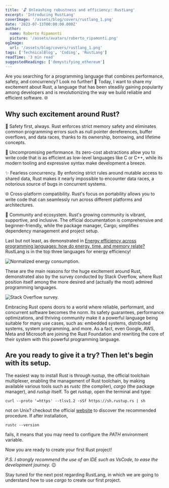 ```yaml
---
title: '🔓 Unleashing robustness and efficiency: RustLang'
excerpt: 'Introducing RustLang'
coverImage: '/assets/blog/covers/rustlang_1.png'
date: '2023-07-13T00:00:00.000Z'
author:
  name: Roberto Ripamonti
  picture: '/assets/avatars/roberto_ripamonti.png'
ogImage:
  url: '/assets/blog/covers/rustlang_1.png'
tags: ['TechnicalBlog', 'Coding', 'RustLang']
readTime: '3 min read'
suggestedReadings: ['demystifying_ethereum']
---
```


Are you searching for a programming language that combines performance, safety, and concurrency? Look no further! 🚀 Today, I want to share my excitement about Rust, a language that has been steadily gaining popularity among developers and is revolutionizing the way we build reliable and efficient software. 🌐

## Why such excitement around Rust?

🔐 Safety first, always. Rust enforces strict memory safety and eliminates common programming errors such as null pointer dereferences, buffer overflows, and data races, thanks to its ownership, borrowing, and lifetime concepts.

🚀 Uncompromising performance. Its zero-cost abstractions allow you to write code that is as efficient as low-level languages like C or C++, while its modern tooling and expressive syntax make development a breeze.

✨ Fearless concurrency. By enforcing strict rules around mutable access to shared data, Rust makes it nearly impossible to encounter data races, a notorious source of bugs in concurrent systems.

🌐 Cross-platform compatibility. Rust's focus on portability allows you to write code that can seamlessly run across different platforms and architectures.

🤝 Community and ecosystem. Rust's growing community is vibrant, supportive, and inclusive. The official documentation is comprehensive and beginner-friendly, while the package manager, Cargo, simplifies dependency management and project setup.

Last but not least, as demonstrated in [Energy efficiency across programming languages: how do energy, time, and memory relate?](https://dl.acm.org/doi/10.1145/3136014.3136031) RustLang is in the top three languages for energy efficiency!

![Normalized energy consumption.](/assets/blog/visuals/rustlang_1_energy.png#max-width-fit)

These are the main reasons for the huge excitement around Rust, demonstrated also by the survey conducted by Stack Overflow, where Rust position itself among the more desired and (actually the most) admired programming languages.

[](https://survey.stackoverflow.co/2023/#section-admired-and-desired-programming-scripting-and-markup-languages#max-width-fit)

![Stack Overflow survey.](/assets/blog/visuals/rustlang_1_survey.png)

Embracing Rust opens doors to a world where reliable, performant, and concurrent software becomes the norm. Its safety guarantees, performance optimizations, and thriving community make it a powerful language being suitable for many use cases, such as: embedded systems, distributed systems, system programming, and more. As a fact, even Google, AWS, Meta and Microsoft are joining the Rust Foundation and rewriting the core of their system with this powerful programming language.

## Are you ready to give it a try? Then let's begin with its setup.

The easiest way to install Rust is through _rustup_, the official toolchain multiplexer, enabling the management of Rust toolchain, by making available various tools such as _rustc_ (the compiler), _cargo_ (the package manager), and _rustup_ itself. To get _rustup_, open the terminal and type:

`curl --proto '=https' --tlsv1.2 -sSf https://sh.rustup.rs | sh`

not on Unix? checkout the official [website](https://www.rust-lang.org/tools/install) to discover the recommended procedure. If after installation,

`rustc --version`

fails, it means that you may need to configure the _PATH_ environment variable.

Now you are ready to create your first Rust project!

_P.S. I strongly recommend the use of an IDE such as VsCode, to ease the development journey._ 😉

Stay tuned for the next post regarding RustLang, in which we are going to understand how to use _cargo_ to create our first project.
